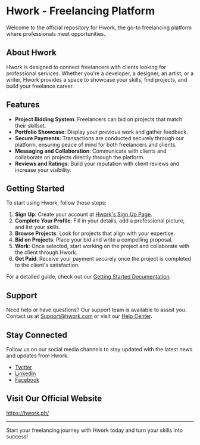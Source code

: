 # Hwork - Freelancing Platform

Welcome to the official repository for Hwork, the go-to freelancing platform where professionals meet opportunities.

## About Hwork

Hwork is designed to connect freelancers with clients looking for professional services. Whether you're a developer, a designer, an artist, or a writer, Hwork provides a space to showcase your skills, find projects, and build your freelance career.

## Features

- **Project Bidding System**: Freelancers can bid on projects that match their skillset.
- **Portfolio Showcase**: Display your previous work and gather feedback.
- **Secure Payments**: Transactions are conducted securely through our platform, ensuring peace of mind for both freelancers and clients.
- **Messaging and Collaboration**: Communicate with clients and collaborate on projects directly through the platform.
- **Reviews and Ratings**: Build your reputation with client reviews and increase your visibility.

## Getting Started

To start using Hwork, follow these steps:

1. **Sign Up**: Create your account at [Hwork's Sign Up Page](#).
2. **Complete Your Profile**: Fill in your details, add a professional picture, and list your skills.
3. **Browse Projects**: Look for projects that align with your expertise.
4. **Bid on Projects**: Place your bid and write a compelling proposal.
5. **Work**: Once selected, start working on the project and collaborate with the client through Hwork.
6. **Get Paid**: Receive your payment securely once the project is completed to the client's satisfaction.

For a detailed guide, check out our [Getting Started Documentation](#).

## Support

Need help or have questions? Our support team is available to assist you. Contact us at [Support@hwork.com](mailto:support@hwork.com) or visit our [Help Center](#).

## Stay Connected

Follow us on our social media channels to stay updated with the latest news and updates from Hwork.

- [Twitter](#)
- [LinkedIn](#)
- [Facebook](#)


## Visit Our Official Website
https://hwork.ph/

---

Start your freelancing journey with Hwork today and turn your skills into success!
